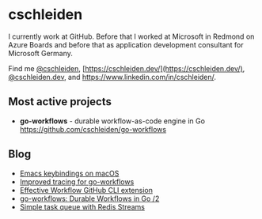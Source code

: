 # cschleiden

I currently work at GitHub. Before that I worked at Microsoft in Redmond on Azure Boards and before that as application development consultant for Microsoft Germany. 

Find me [@cschleiden](https://twitter.com/cschleiden), [https://cschleiden.dev/](https://cschleiden.dev/), [@cschleiden.dev](https://bsky.app/profile/cschleiden.dev), and https://www.linkedin.com/in/cschleiden/.

## Most active projects

- **go-workflows** - durable workflow-as-code engine in Go https://github.com/cschleiden/go-workflows

## Blog
<!--START_SECTION:feed-->
* [Emacs keybindings on macOS](https:&#x2F;&#x2F;cschleiden.dev&#x2F;blog&#x2F;2024-11-10-emacs-mac)
* [Improved tracing for go-workflows](https:&#x2F;&#x2F;cschleiden.dev&#x2F;blog&#x2F;2024-11-03-improved-tracing-for-goworkflows)
* [Effective Workflow GitHub CLI extension](https:&#x2F;&#x2F;cschleiden.dev&#x2F;blog&#x2F;2023-01-11-effective-workflow)
* [go-workflows: Durable Workflows in Go &#x2F;2](https:&#x2F;&#x2F;cschleiden.dev&#x2F;blog&#x2F;2022-05-02-go-workflows-part2)
* [Simple task queue with Redis Streams](https:&#x2F;&#x2F;cschleiden.dev&#x2F;blog&#x2F;2022-04-08-task-queue-with-redis)
<!--END_SECTION:feed-->
